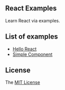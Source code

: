 React Examples
---

Learn React via examples.

## List of examples

- [Hello React](HelloReact/)
- [Simple Component](SimpleComponent/)

## License

The [MIT License](LICENSE)
